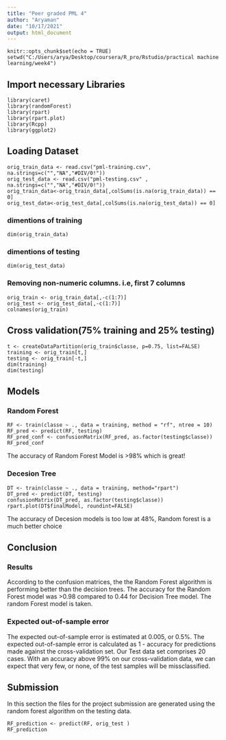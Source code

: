 ```yaml
---
title: "Peer graded PML 4"
author: "Aryaman"
date: "10/17/2021"
output: html_document
---
```


```{r setup, include=FALSE}
knitr::opts_chunk$set(echo = TRUE)
setwd("C:/Users/arya/Desktop/coursera/R_pro/Rstudio/practical machine learning/week4")
```

## Import necessary Libraries
```{r , warning=FALSE}
library(caret)
library(randomForest)
library(rpart)
library(rpart.plot)
library(Rcpp)
library(ggplot2)
```
## Loading Dataset 
```{r}
orig_train_data <- read.csv("pml-training.csv", na.strings=c("","NA","#DIV/0!"))
orig_test_data <- read.csv("pml-testing.csv" , na.strings=c("","NA","#DIV/0!"))
orig_train_data<-orig_train_data[,colSums(is.na(orig_train_data)) == 0]
orig_test_data<-orig_test_data[,colSums(is.na(orig_test_data)) == 0]
```
### dimentions of training 
```{r}
dim(orig_train_data)
```
### dimentions of testing
```{r}
dim(orig_test_data)
```

### Removing non-numeric columns. i.e, first 7 columns
```{r}
orig_train <- orig_train_data[,-c(1:7)]
orig_test <- orig_test_data[,-c(1:7)]
colnames(orig_train)
```

## Cross validation(75% training and 25% testing)
```{r}
t <- createDataPartition(orig_train$classe, p=0.75, list=FALSE)
training <- orig_train[t,]
testing <- orig_train[-t,]
dim(training)
dim(testing)
```

## Models
### Random Forest

```{r}
RF <- train(classe ~ ., data = training, method = "rf", ntree = 10)
RF_pred <- predict(RF, testing)
RF_pred_conf <- confusionMatrix(RF_pred, as.factor(testing$classe))
RF_pred_conf
```
The accuracy of Random Forest Model is >98% which is great!

### Decesion Tree
```{r}
DT <- train(classe ~ ., data = training, method="rpart")
DT_pred <- predict(DT, testing)
confusionMatrix(DT_pred, as.factor(testing$classe))
rpart.plot(DT$finalModel, roundint=FALSE)
```
The accuracy of Decesion models is too low at 48%, Random forest is a much better choice

## Conclusion

### Results

According to the confusion matrices, the the Random Forest algorithm is performing better than the decision trees. The accuracy for the Random Forest model was >0.98 compared to 0.44 for Decision Tree model. The random Forest model is taken.

### Expected out-of-sample error

The expected out-of-sample error is estimated at 0.005, or 0.5%. The expected out-of-sample error is calculated as 1 - accuracy for predictions made against the cross-validation set. Our Test data set comprises 20 cases. With an accuracy above 99% on our cross-validation data, we can expect that very few, or none, of the test samples will be missclassified.

## Submission
In this section the files for the project submission are generated using the random forest algorithm on the testing data.

```{r submission, echo=TRUE}
RF_prediction <- predict(RF, orig_test )
RF_prediction
```
